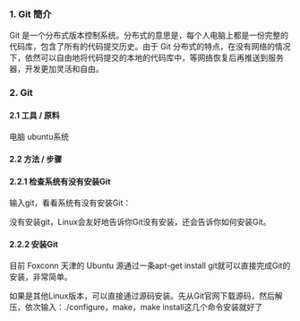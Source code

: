 ### 1. Git 簡介
Git 是一个分布式版本控制系统。分布式的意思是，每个人电脑上都是一份完整的代码库，包含了所有的代码提交历史。由于 Git 分布式的特点，在没有网络的情况下，依然可以自由地将代码提交的本地的代码库中，等网络恢复后再推送到服务器，开发更加灵活和自由。

### 2. Git

#### 2.1 工具 / 原料

电脑
ubuntu系统

#### 2.2 方法 / 步骤

#### 2.2.1 检查系统有没有安装Git

输入git，看看系统有没有安装Git：

没有安装git，Linux会友好地告诉你Git没有安装，还会告诉你如何安装Git。

#### 2.2.2 安装Git

目前 Foxconn 天津的 Ubuntu 源通过一条apt-get install git就可以直接完成Git的安装，非常简单。

如果是其他Linux版本，可以直接通过源码安装。先从Git官网下载源码，然后解压，依次输入：./configure，make，make install这几个命令安装就好了
